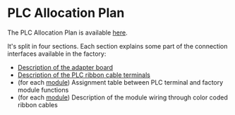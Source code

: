 # PLC Allocation Plan
The PLC Allocation Plan is available [here](https://github.com/Weizhe-JIA/2.Digital-twin-of-a-Fischertechnik-factory/blob/main/1.%20The%20wiring/Lernfabrik4.0_24V_Belegungsplan-EN.pdf/).

It's split in four sections. Each section explains some part of the connection interfaces available in the factory:
- [Description of the adapter board](https://github.com/Weizhe-JIA/2.Digital-twin-of-a-Fischertechnik-factory/blob/main/1.%20The%20wiring/Description%20of%20the%20adapter%20board.md/)
- [Description of the PLC ribbon cable terminals](https://github.com/Weizhe-JIA/2.Digital-twin-of-a-Fischertechnik-factory/blob/main/1.%20The%20wiring/Description%20of%20the%20PLC%20ribbon%20cable%20terminals.md/)
- (for each [module](https://github.com/Weizhe-JIA/2.Digital-twin-of-a-Fischertechnik-factory/blob/main/1.%20The%20wiring/Factory%20modules.md/)) Assignment table between PLC terminal and factory module functions
- (for each [module](https://github.com/Weizhe-JIA/2.Digital-twin-of-a-Fischertechnik-factory/blob/main/1.%20The%20wiring/Factory%20modules.md/)) Description of the module wiring through color coded ribbon cables
